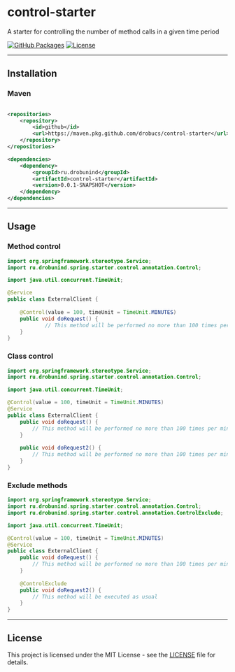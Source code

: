 # control-starter

A starter for controlling the number of method calls in a given time period

[![GitHub Packages](https://img.shields.io/badge/GitHub_Packages-Download-blueviolet?logo=github)](https://github.com/drobucs/control-starter/packages)
[![License](https://img.shields.io/badge/License-MIT-brightgreen)](LICENSE)


---

## Installation

### Maven

```xml

<repositories>
    <repository>
        <id>github</id>
        <url>https://maven.pkg.github.com/drobucs/control-starter</url>
    </repository>
</repositories>

<dependencies>
    <dependency>
        <groupId>ru.drobunind</groupId>
        <artifactId>control-starter</artifactId>
        <version>0.0.1-SNAPSHOT</version>
    </dependency>
</dependencies>
```

---


## Usage

### Method control

```java
import org.springframework.stereotype.Service;
import ru.drobunind.spring.starter.control.annotation.Control;

import java.util.concurrent.TimeUnit;

@Service
public class ExternalClient {
	
	@Control(value = 100, timeUnit = TimeUnit.MINUTES)
	public void doRequest() {
            // This method will be performed no more than 100 times per minute
	}
}
```

### Class control

```java
import org.springframework.stereotype.Service;
import ru.drobunind.spring.starter.control.annotation.Control;

import java.util.concurrent.TimeUnit;

@Control(value = 100, timeUnit = TimeUnit.MINUTES)
@Service
public class ExternalClient {
	public void doRequest() {
		// This method will be performed no more than 100 times per minute
	}
	
	public void doRequest2() {
		// This method will be performed no more than 100 times per minute
	}
}
```

### Exclude methods

```java
import org.springframework.stereotype.Service;
import ru.drobunind.spring.starter.control.annotation.Control;
import ru.drobunind.spring.starter.control.annotation.ControlExclude;

import java.util.concurrent.TimeUnit;

@Control(value = 100, timeUnit = TimeUnit.MINUTES)
@Service
public class ExternalClient {
	public void doRequest() {
		// This method will be performed no more than 100 times per minute
	}
	
	@ControlExclude
	public void doRequest2() {
		// This method will be executed as usual
	}
}
```

---

## License

This project is licensed under the MIT License - see the [LICENSE](LICENSE) file for details.

